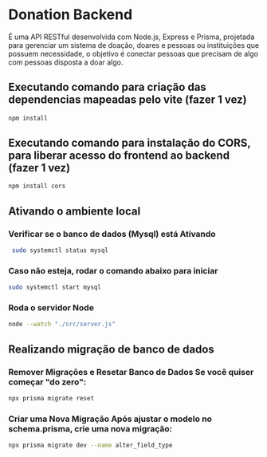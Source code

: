 # Donation Backend

 É uma API RESTful desenvolvida com Node.js, Express e Prisma, projetada para gerenciar um sistema de doação, doares e pessoas ou instituições que possuem necessidade, o objetivo é conectar pessoas que precisam de algo com pessoas disposta a doar algo.

## Executando comando para criação das dependencias mapeadas pelo vite (fazer 1 vez) ##

 ```bash
npm install
```
## Executando comando para instalação do CORS, para liberar acesso do frontend ao backend (fazer 1 vez) ##

 ```bash
npm install cors
```

 ## Ativando o ambiente local ##

 ### Verificar se o banco de dados (Mysql) está Ativando ###

```bash
 sudo systemctl status mysql
```

### Caso não esteja, rodar o comando abaixo para iniciar ###

```bash
sudo systemctl start mysql
```

### Roda o servidor Node ###

```bash
node --watch "./src/server.js"
```

 ## Realizando migração de banco de dados ##

 ### Remover Migrações e Resetar Banco de Dados Se você quiser começar "do zero": ###

```bash
npx prisma migrate reset
```

 ### Criar uma Nova Migração Após ajustar o modelo no schema.prisma, crie uma nova migração: ###

```bash
npx prisma migrate dev --name alter_field_type
```